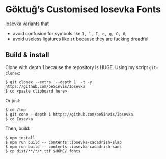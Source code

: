 # Göktuğ’s Customised Iosevka Fonts

Iosevka variants that

- avoid confusion for symbols like `1, l, I, q, g, O, 0`;
- avoid useless ligatures like `st` because they are fucking dreadful.

## Build & install

Clone with depth 1 because the repository is HUGE. Using my script `git-clonex`:

    $ git clonex --extra '--depth 1' -t -y https://github.com/be5invis/Iosevka
    $ cd <paste clipboard here>

Or just:

    $ cd /tmp
    $ git cone --depth 1 https://github.com/be5invis/Iosevka
    $ cd Iosevka

Then, build:

    $ npm install
    $ npm run build -- contents::iosevka-cadadrish-slap
    $ npm run build -- contents::iosevka-cadadrish-sans
    $ cp dist/**/*/*.ttf $HOME/.fonts

